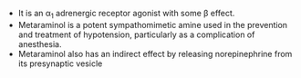 - It is an α<sub>1</sub> adrenergic receptor agonist with some β effect.
- Metaraminol is a potent sympathomimetic amine used in the prevention and treatment of hypotension, particularly as a complication of anesthesia.
- Metaraminol also has an indirect effect by releasing norepinephrine from its presynaptic vesicle